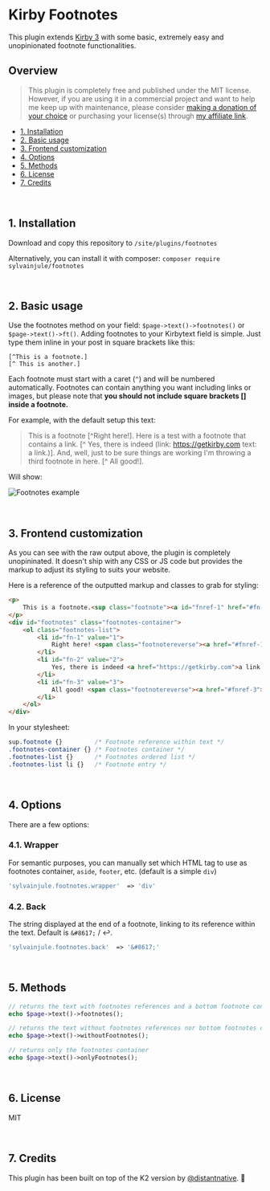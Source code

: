 # Kirby Footnotes

This plugin extends [Kirby 3](http://getkirby.com) with some basic, extremely easy and unopinionated footnote functionalities.


## Overview

> This plugin is completely free and published under the MIT license. However, if you are using it in a commercial project and want to help me keep up with maintenance, please consider [making a donation of your choice](https://www.paypal.me/sylvainjule) or purchasing your license(s) through [my affiliate link](https://a.paddle.com/v2/click/1129/36369?link=1170).

- [1. Installation](#1-installation)
- [2. Basic usage](#2-basic-usage)
- [3. Frontend customization](#3-frontend-customization)
- [4. Options](#4-options)
- [5. Methods](#5-methods)
- [6. License](#6-license)
- [7. Credits](#7-credits)

<br/>

## 1. Installation

Download and copy this repository to ```/site/plugins/footnotes```

Alternatively, you can install it with composer: ```composer require sylvainjule/footnotes```

<br/>

## 2. Basic usage

Use the footnotes method on your field: `$page->text()->footnotes()` or `$page->text()->ft()`. Adding footnotes to your Kirbytext field is simple. Just type them inline in your post in square brackets like this:

```
[^This is a footnote.]
[^ This is another.]
```

Each footnote must start with a caret (`^`) and will be numbered automatically. Footnotes can contain anything you want including links or images, but please note that **you should not include square brackets [] inside a footnote.**

For example, with the default setup this text:


> This is a footnote [^Right here!]. Here is a test with a footnote that contains a link. [^ Yes, there is indeed (link: https://getkirby.com text: a link.)]. And, well, just to be sure things are working I'm throwing a third footnote in here. [^ All good!].

Will show:

![Footnotes example](https://user-images.githubusercontent.com/14079751/76996677-32e00b80-6952-11ea-8ed5-870981fd0305.jpg)

<br/>

## 3. Frontend customization

As you can see with the raw output above, the plugin is completely unopininated. It doesn't ship with any CSS or JS code but provides the markup to adjust its styling to suits your website.

Here is a reference of the outputted markup and classes to grab for styling:

```html
<p>
    This is a footnote.<sup class="footnote"><a id="fnref-1" href="#fn-1">1</a></sup> Here is a test with a footnote that contains a link.<sup class="footnote"><a id="fnref-2" href="#fn-2">2</a></sup> And, well, just to be sure things are working I'm throwing a third footnote in here.<sup class="footnote"><a id="fnref-3" href="#fn-3">3</a></sup>
</p>
<div id="footnotes" class="footnotes-container">
    <ol class="footnotes-list">
        <li id="fn-1" value="1">
            Right here! <span class="footnotereverse"><a href="#fnref-1">↩</a></span>
        </li>
        <li id="fn-2" value="2">
            Yes, there is indeed <a href="https://getkirby.com">a link.</a>    <span class="footnotereverse"><a href="#fnref-2">↩</a></span>
        </li>
        <li id="fn-3" value="3">
            All good! <span class="footnotereverse"><a href="#fnref-3">↩</a></span>
        </li>
    </ol>
</div>
```

In your stylesheet:

```css
sup.footnote {}         /* Footnote reference within text */
.footnotes-container {} /* Footnotes container */
.footnotes-list {}      /* Footnotes ordered list */
.footnotes-list li {}   /* Footnote entry */
```

<br/>

## 4. Options

There are a few options:

### 4.1. Wrapper

For semantic purposes, you can manually set which HTML tag to use as footnotes container, `aside`, `footer`, etc. (default is a simple `div`)

```php
'sylvainjule.footnotes.wrapper'  => 'div'
```

### 4.2. Back

The string displayed at the end of a footnote, linking to its reference within the text. Default is `&#8617;` / ↩.

```php
'sylvainjule.footnotes.back'  => '&#8617;'
```

<br/>

## 5. Methods

```php
// returns the text with footnotes references and a bottom footnote container
echo $page->text()->footnotes();

// returns the text without footnotes references nor bottom footnotes container
echo $page->text()->withoutFootnotes();

// returns only the footnotes container
echo $page->text()->onlyFootnotes();
```

<br/>

## 6. License

MIT

<br/>

## 7. Credits

This plugin has been built on top of the K2 version by [@distantnative](https://github.com/distantnative/footnotes). 🙏

